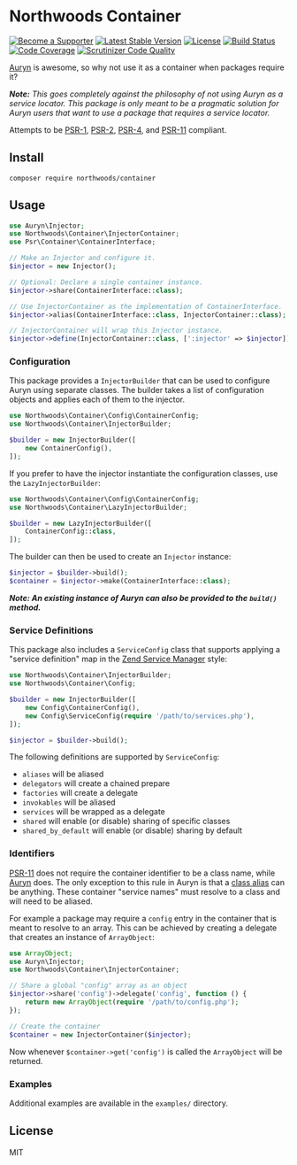 Northwoods Container
====================

[![Become a Supporter](https://img.shields.io/badge/patreon-sponsor%20me-e6461a.svg)](https://www.patreon.com/shadowhand)
[![Latest Stable Version](https://img.shields.io/packagist/v/northwoods/container.svg)](https://packagist.org/packages/northwoods/container)
[![License](https://img.shields.io/packagist/l/northwoods/container.svg)](https://github.com/northwoods/container/blob/master/LICENSE)
[![Build Status](https://travis-ci.org/northwoods/container.svg)](https://travis-ci.org/northwoods/container)
[![Code Coverage](https://scrutinizer-ci.com/g/northwoods/container/badges/coverage.png?b=master)](https://scrutinizer-ci.com/g/northwoods/container/?branch=master)
[![Scrutinizer Code Quality](https://scrutinizer-ci.com/g/northwoods/container/badges/quality-score.png?b=master)](https://scrutinizer-ci.com/g/northwoods/container/?branch=master)

[Auryn][auryn] is awesome, so why not use it as a container when packages require it?

[auryn]: https://packagist.org/packages/rdlowrey/auryn

_**Note:** This goes completely against the philosophy of not using Auryn as a service locator.
This package is only meant to be a pragmatic solution for Auryn users that want to use a package
that requires a service locator._

Attempts to be [PSR-1][psr-1], [PSR-2][psr-2], [PSR-4][psr-4], and [PSR-11][psr-11] compliant.

[psr-1]: http://www.php-fig.org/psr/psr-1/
[psr-2]: http://www.php-fig.org/psr/psr-2/
[psr-4]: http://www.php-fig.org/psr/psr-4/
[psr-11]: http://www.php-fig.org/psr/psr-11/

## Install

```
composer require northwoods/container
```

## Usage

```php
use Auryn\Injector;
use Northwoods\Container\InjectorContainer;
use Psr\Container\ContainerInterface;

// Make an Injector and configure it.
$injector = new Injector();

// Optional: Declare a single container instance.
$injector->share(ContainerInterface::class);

// Use InjectorContainer as the implementation of ContainerInterface.
$injector->alias(ContainerInterface::class, InjectorContainer::class);

// InjectorContainer will wrap this Injector instance.
$injector->define(InjectorContainer::class, [':injector' => $injector]);
```

### Configuration

This package provides a `InjectorBuilder` that can be used to configure Auryn using separate classes.
The builder takes a list of configuration objects and applies each of them to the injector.

```php
use Northwoods\Container\Config\ContainerConfig;
use Northwoods\Container\InjectorBuilder;

$builder = new InjectorBuilder([
    new ContainerConfig(),
]);
```

If you prefer to have the injector instantiate the configuration classes, use the `LazyInjectorBuilder`:

```php
use Northwoods\Container\Config\ContainerConfig;
use Northwoods\Container\LazyInjectorBuilder;

$builder = new LazyInjectorBuilder([
    ContainerConfig::class,
]);
```

The builder can then be used to create an `Injector` instance:

```php
$injector = $builder->build();
$container = $injector->make(ContainerInterface::class);
```

_**Note: An existing instance of Auryn can also be provided to the `build()` method.**_

### Service Definitions

This package also includes a `ServiceConfig` class that supports applying a "service definition" map
in the [Zend Service Manager][zend-service-manager] style:

```php
use Northwoods\Container\InjectorBuilder;
use Northwoods\Container\Config;

$builder = new InjectorBuilder([
    new Config\ContainerConfig(),
    new Config\ServiceConfig(require '/path/to/services.php'),
]);

$injector = $builder->build();
```

[zend-service-manager]: https://docs.zendframework.com/zend-servicemanager/configuring-the-service-manager/

The following definitions are supported by `ServiceConfig`:

- `aliases` will be aliased
- `delegators` will create a chained prepare
- `factories` will create a delegate
- `invokables` will be aliased
- `services` will be wrapped as a delegate
- `shared` will enable (or disable) sharing of specific classes
- `shared_by_default` will enable (or disable) sharing by default

### Identifiers

[PSR-11][psr-11] does not require the container identifier to be a class name, while [Auryn][auryn] does.
The only exception to this rule in Auryn is that a [class alias][auryn-class-alias] can be anything.
These container "service names" must resolve to a class and will need to be aliased.

[auryn-class-alias]: https://github.com/rdlowrey/auryn#type-hint-aliasing

For example a package may require a `config` entry in the container that is meant to resolve to an array.
This can be achieved by creating a delegate that creates an instance of `ArrayObject`:

```php
use ArrayObject;
use Auryn\Injector;
use Northwoods\Container\InjectorContainer;

// Share a global "config" array as an object
$injector->share('config')->delegate('config', function () {
    return new ArrayObject(require '/path/to/config.php');
});

// Create the container
$container = new InjectorContainer($injector);
```

Now whenever `$container->get('config')` is called the `ArrayObject` will be returned.

### Examples

Additional examples are available in the `examples/` directory.

## License

MIT
